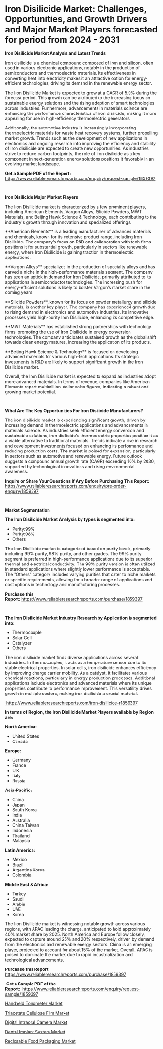 <p><h1>Iron Disilicide Market: Challenges, Opportunities, and Growth Drivers and Major Market Players forecasted for period from 2024 - 2031</h1></p><p><strong>Iron Disilicide Market Analysis and Latest Trends</strong></p>
<p><p>Iron disilicide is a chemical compound composed of iron and silicon, often used in various electronic applications, notably in the production of semiconductors and thermoelectric materials. Its effectiveness in converting heat into electricity makes it an attractive option for energy-efficient technologies, driving its demand in the renewable energy sector.</p><p>The Iron Disilicide Market is expected to grow at a CAGR of 5.9% during the forecast period. This growth can be attributed to the increasing focus on sustainable energy solutions and the rising adoption of smart technologies across industries. Furthermore, advancements in materials science are enhancing the performance characteristics of iron disilicide, making it more appealing for use in high-efficiency thermoelectric generators.</p><p>Additionally, the automotive industry is increasingly incorporating thermoelectric materials for waste heat recovery systems, further propelling market growth. Trends such as the development of new applications in electronics and ongoing research into improving the efficiency and stability of iron disilicide are expected to create new opportunities. As industries strive to reduce carbon footprints, the role of iron disilicide as a key component in next-generation energy solutions positions it favorably in an evolving market landscape.</p></p>
<p><strong>Get a Sample PDF of the Report:&nbsp;</strong> <a href="https://www.reliableresearchreports.com/enquiry/request-sample/1859397?utm_campaign=121&utm_medium=2&utm_source=Github&utm_content=ia&utm_term=07112024&utm_id=iron-disilicide">https://www.reliableresearchreports.com/enquiry/request-sample/1859397</a></p>
<p>&nbsp;</p>
<p><strong>Iron Disilicide Major Market Players</strong></p>
<p><p>The Iron Disilicide market is characterized by a few prominent players, including American Elements, Vargon Alloys, Silicide Powders, MWT Materials, and Beijing Hawk Science & Technology, each contributing to the industry's growth through innovation and specialized offerings.</p><p>**American Elements** is a leading manufacturer of advanced materials and chemicals, known for its extensive product range, including Iron Disilicide. The company’s focus on R&D and collaboration with tech firms positions it for substantial growth, particularly in sectors like renewable energy, where Iron Disilicide is gaining traction in thermoelectric applications.</p><p>**Vargon Alloys** specializes in the production of specialty alloys and has carved a niche in the high-performance materials segment. The company has seen an uptick in demand for Iron Disilicide, primarily attributed to its applications in semiconductor technologies. The increasing push for energy-efficient solutions is likely to bolster Vargon’s market share in the coming years.</p><p>**Silicide Powders**, known for its focus on powder metallurgy and silicide materials, is another key player. The company has experienced growth due to rising demand in electronics and automotive industries. Its innovative processes yield high-purity Iron Disilicide, enhancing its competitive edge.</p><p>**MWT Materials** has established strong partnerships with technology firms, promoting the use of Iron Disilicide in energy conversion technologies. The company anticipates sustained growth as the global shift towards clean energy matures, increasing the application of its products.</p><p>**Beijing Hawk Science & Technology** is focused on developing advanced materials for various high-tech applications. Its strategic investments in R&D are likely to support significant growth in the Iron Disilicide market.</p><p>Overall, the Iron Disilicide market is expected to expand as industries adopt more advanced materials. In terms of revenue, companies like American Elements report multimillion-dollar sales figures, indicating a robust and growing market potential.</p></p>
<p>&nbsp;</p>
<p><strong>What Are The Key Opportunities For Iron Disilicide Manufacturers?</strong></p>
<p><p>The iron disilicide market is experiencing significant growth, driven by increasing demand in thermoelectric applications and advancements in materials science. As industries seek efficient energy conversion and sustainable solutions, iron disilicide's thermoelectric properties position it as a viable alternative to traditional materials. Trends indicate a rise in research and development investments focused on enhancing its performance and reducing production costs. The market is poised for expansion, particularly in sectors such as automotive and renewable energy. Future outlook suggests a compound annual growth rate (CAGR) exceeding 10% by 2030, supported by technological innovations and rising environmental awareness.</p></p>
<p><strong>Inquire or Share Your Questions If Any Before Purchasing This Report:</strong> <a href="https://www.reliableresearchreports.com/enquiry/pre-order-enquiry/1859397?utm_campaign=121&utm_medium=2&utm_source=Github&utm_content=ia&utm_term=07112024&utm_id=iron-disilicide">https://www.reliableresearchreports.com/enquiry/pre-order-enquiry/1859397</a></p>
<p>&nbsp;</p>
<p><strong>Market Segmentation</strong></p>
<p><strong>The Iron Disilicide Market Analysis by types is segmented into:</strong></p>
<p><ul><li>Purity:99%</li><li>Purity:98%</li><li>Others</li></ul></p>
<p><p>The Iron Disilicide market is categorized based on purity levels, primarily including 99% purity, 98% purity, and other grades. The 99% purity segment is preferred in high-performance applications due to its superior thermal and electrical conductivity. The 98% purity version is often utilized in standard applications where slightly lower performance is acceptable. The "Others" category includes varying purities that cater to niche markets or specific requirements, allowing for a broader range of applications and cost options in technology and manufacturing processes.</p></p>
<p><strong>Purchase this Report:&nbsp;</strong><a href="https://www.reliableresearchreports.com/purchase/1859397?utm_campaign=121&utm_medium=2&utm_source=Github&utm_content=ia&utm_term=07112024&utm_id=iron-disilicide">https://www.reliableresearchreports.com/purchase/1859397</a></p>
<p>&nbsp;</p>
<p><strong>The Iron Disilicide Market Industry Research by Application is segmented into:</strong></p>
<p><ul><li>Thermocouple</li><li>Solar Cell</li><li>Catalyzer</li><li>Others</li></ul></p>
<p><p>The iron disilicide market finds diverse applications across several industries. In thermocouples, it acts as a temperature sensor due to its stable electrical properties. In solar cells, iron disilicide enhances efficiency by improving charge carrier mobility. As a catalyst, it facilitates various chemical reactions, particularly in energy production processes. Additional applications include electronics and advanced materials where its unique properties contribute to performance improvement. This versatility drives growth in multiple sectors, making iron disilicide a crucial material.</p></p>
<p><a href="https://www.reliableresearchreports.com/iron-disilicide-r1859397?utm_campaign=121&utm_medium=2&utm_source=Github&utm_content=ia&utm_term=07112024&utm_id=iron-disilicide">&nbsp;https://www.reliableresearchreports.com/iron-disilicide-r1859397</a></p>
<p><strong>In terms of Region, the Iron Disilicide Market Players available by Region are:</strong></p>
<p>
    <p> <strong> North America: </strong>
        <ul>
            <li>United States</li>
            <li>Canada</li>
        </ul>
        </p> 
    <p> <strong> Europe: </strong>
        <ul>
            <li>Germany</li>
            <li>France</li>
            <li>U.K.</li>
            <li>Italy</li>
            <li>Russia</li>
        </ul>
        </p> 
    <p> <strong> Asia-Pacific: </strong>
        <ul>
            <li>China</li>
            <li>Japan</li>
            <li>South Korea</li>
            <li>India</li>
            <li>Australia</li>
            <li>China Taiwan</li>
            <li>Indonesia</li>
            <li>Thailand</li>
            <li>Malaysia</li>
        </ul>
        </p> 
    <p> <strong> Latin America: </strong>
        <ul>
            <li>Mexico</li>
            <li>Brazil</li>
            <li>Argentina Korea</li>
            <li>Colombia</li>
        </ul>
        </p> 
    <p> <strong> Middle East & Africa: </strong>
        <ul>
            <li>Turkey</li>
            <li>Saudi</li>
            <li>Arabia</li>
            <li>UAE</li>
            <li>Korea</li>
        </ul>
    </p>
    </p>
<p><p>The Iron Disilicide market is witnessing notable growth across various regions, with APAC leading the charge, anticipated to hold approximately 40% market share by 2025. North America and Europe follow closely, expected to capture around 25% and 20% respectively, driven by demand from the electronics and renewable energy sectors. China is an emerging player, projected to account for about 15% of the market. Overall, APAC is poised to dominate the market due to rapid industrialization and technological advancements.</p></p>
<p><strong>Purchase this Report: </strong><a href="https://www.reliableresearchreports.com/purchase/1859397?utm_campaign=121&utm_medium=2&utm_source=Github&utm_content=ia&utm_term=07112024&utm_id=iron-disilicide">https://www.reliableresearchreports.com/purchase/1859397</a></p>
<p>&nbsp;<strong>Get a Sample PDF of the Report:&nbsp;&nbsp;</strong><a href="https://www.reliableresearchreports.com/enquiry/request-sample/1859397?utm_campaign=121&utm_medium=2&utm_source=Github&utm_content=ia&utm_term=07112024&utm_id=iron-disilicide">https://www.reliableresearchreports.com/enquiry/request-sample/1859397</a></p>
<p><strong></strong></p>
<p><p><a href="https://issuu.com/reportprime-2/docs/handheld-tonometer-market-size-2030_4e043dc96b50d6?utm_campaign=121&utm_medium=2&utm_source=Github&utm_content=ia&utm_term=07112024&utm_id=iron-disilicide">Handheld Tonometer Market</a></p><p><a href="https://github.com/lambertr3e8v/Market-Research-Report-List-1/blob/main/triacetate-cellulose-film-market.md?utm_campaign=121&utm_medium=2&utm_source=Github&utm_content=ia&utm_term=07112024&utm_id=iron-disilicide">Triacetate Cellulose Film Market</a></p><p><a href="https://issuu.com/reportprime-2/docs/digital-intraoral-camera-market-siz_b981f166daa0ca?utm_campaign=121&utm_medium=2&utm_source=Github&utm_content=ia&utm_term=07112024&utm_id=iron-disilicide">Digital Intraoral Camera Market</a></p><p><a href="https://issuu.com/reportprime-2/docs/dental-implant-system-market-size-2_9d4f0b1cc98d06?utm_campaign=121&utm_medium=2&utm_source=Github&utm_content=ia&utm_term=07112024&utm_id=iron-disilicide">Dental Implant System Market</a></p><p><a href="https://github.com/RunaHaque64/Market-Research-Report-List-1/blob/main/reclosable-food-packaging-market.md?utm_campaign=121&utm_medium=2&utm_source=Github&utm_content=ia&utm_term=07112024&utm_id=iron-disilicide">Reclosable Food Packaging Market</a></p></p>